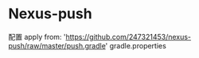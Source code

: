 # Nexus-push
配置
 apply from: 'https://github.com/247321453/nexus-push/raw/master/push.gradle'
 gradle.properties

